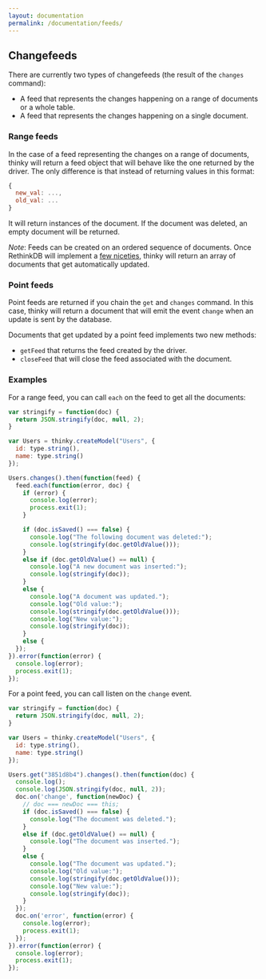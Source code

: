 ```yaml
---
layout: documentation
permalink: /documentation/feeds/
---
```


## Changefeeds


There are currently two types of changefeeds (the result of the `changes`
command):

- A feed that represents the changes happening on a range of documents or a whole table.
- A feed that represents the changes happening on a single document.



### Range feeds

In the case of a feed representing the changes on a range of documents,
thinky will return a feed object that will behave like the one returned by
the driver. The only difference is that instead of returning values in this format:

```js
{
  new_val: ...,
  old_val: ...
}
```

It will return instances of the document. If the document was deleted, an empty
document will be returned.


_Note_: Feeds can be created on an ordered sequence of documents. Once RethinkDB
will implement a [few niceties](https://github.com/rethinkdb/rethinkdb/issues/3714),
thinky will return an array of documents that get
automatically updated.

### Point feeds

Point feeds are returned if you chain the `get` and `changes` command. In this
case, thinky will return a document that will emit the event `change` when
an update is sent by the database.

Documents that get updated by a point feed implements two new methods:

- `getFeed` that returns the feed created by the driver.
- `closeFeed` that will close the feed associated with the document.

### Examples

For a range feed, you can call `each` on the feed to get all the documents:

```js
var stringify = function(doc) {
  return JSON.stringify(doc, null, 2);
}

var Users = thinky.createModel("Users", {
  id: type.string(),
  name: type.string()
});

Users.changes().then(function(feed) {
  feed.each(function(error, doc) {
    if (error) {
      console.log(error);
      process.exit(1);
    }

    if (doc.isSaved() === false) {
      console.log("The following document was deleted:");
      console.log(stringify(doc.getOldValue()));
    }
    else if (doc.getOldValue() == null) {
      console.log("A new document was inserted:");
      console.log(stringify(doc));
    }
    else {
      console.log("A document was updated.");
      console.log("Old value:");
      console.log(stringify(doc.getOldValue()));
      console.log("New value:");
      console.log(stringify(doc));
    }
    else {
  });
}).error(function(error) {
  console.log(error);
  process.exit(1);
});
```


For a point feed, you can call listen on the `change` event.

```js
var stringify = function(doc) {
  return JSON.stringify(doc, null, 2);
}

var Users = thinky.createModel("Users", {
  id: type.string(),
  name: type.string()
});

Users.get("3851d8b4").changes().then(function(doc) {
  console.log();
  console.log(JSON.stringify(doc, null, 2));
  doc.on('change', function(newDoc) {
    // doc === newDoc === this;
    if (doc.isSaved() === false) {
      console.log("The document was deleted.");
    }
    else if (doc.getOldValue() == null) {
      console.log("The document was inserted.");
    }
    else {
      console.log("The document was updated.");
      console.log("Old value:");
      console.log(stringify(doc.getOldValue()));
      console.log("New value:");
      console.log(stringify(doc));
    }
  });
  doc.on('error', function(error) {
    console.log(error);
    process.exit(1);
  });
}).error(function(error) {
  console.log(error);
  process.exit(1);
});
```
